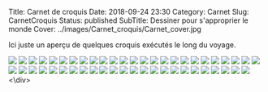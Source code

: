 Title: Carnet de croquis
Date: 2018-09-24 23:30
Category: Carnet
Slug: CarnetCroquis
Status: published
SubTitle: Dessiner pour s'approprier le monde
Cover: ../images/Carnet_croquis/Carnet_cover.jpg

Ici juste un aperçu de quelques croquis exécutés le long du voyage.

<div class="galleria" style="margin:auto">
	<img src="../images/Carnet_croquis/Carnet_01.jpg">
	<img src="../images/Carnet_croquis/Carnet_02.jpg">
    <img src="../images/Carnet_croquis/Carnet_03.jpg">
    <img src="../images/Carnet_croquis/Carnet_04.jpg">
    <img src="../images/Carnet_croquis/Carnet_05.jpg">
    <img src="../images/Carnet_croquis/Carnet_06.jpg">
    <img src="../images/Carnet_croquis/Carnet_07.jpg">
    <img src="../images/Carnet_croquis/Carnet_08.jpg">
    <img src="../images/Carnet_croquis/Carnet_09.jpg">
    <img src="../images/Carnet_croquis/Carnet_10.jpg">
    <img src="../images/Carnet_croquis/Carnet_11.jpg">
    <img src="../images/Carnet_croquis/Carnet_12.jpg">
    <img src="../images/Carnet_croquis/Carnet_13.jpg">
    <img src="../images/Carnet_croquis/Carnet_14.jpg">
    <img src="../images/Carnet_croquis/Carnet_15.jpg">
    <img src="../images/Carnet_croquis/Carnet_16.jpg">
    <img src="../images/Carnet_croquis/Carnet_17.jpg">
    <img src="../images/Carnet_croquis/Carnet_18.jpg">
    <img src="../images/Carnet_croquis/Carnet_19.jpg">
    <img src="../images/Carnet_croquis/Carnet_20.jpg">
    <img src="../images/Carnet_croquis/Carnet_21.jpg">
    <img src="../images/Carnet_croquis/Carnet_22.jpg">
    <img src="../images/Carnet_croquis/Carnet_23.jpg">
    <img src="../images/Carnet_croquis/Carnet_24.jpg">
    <img src="../images/Carnet_croquis/Carnet_25.jpg">
    <img src="../images/Carnet_croquis/Carnet_26.jpg">
    <img src="../images/Carnet_croquis/Carnet_27.jpg">
    <img src="../images/Carnet_croquis/Carnet_28.jpg">
    <img src="../images/Carnet_croquis/Carnet_29.jpg">
    <img src="../images/Carnet_croquis/Carnet_30.jpg">
    <img src="../images/Carnet_croquis/Carnet_31.jpg">
    <img src="../images/Carnet_croquis/Carnet_32.jpg">
    <img src="../images/Carnet_croquis/Carnet_33.jpg">
    <img src="../images/Carnet_croquis/Carnet_34.jpg">
    <img src="../images/Carnet_croquis/Carnet_35.jpg">
    <img src="../images/Carnet_croquis/Carnet_36.jpg">
    <img src="../images/Carnet_croquis/Carnet_37.jpg">
    <img src="../images/Carnet_croquis/Carnet_38.jpg">
    <img src="../images/Carnet_croquis/Carnet_39.jpg">
    <img src="../images/Carnet_croquis/Carnet_40.jpg">
    <img src="../images/Carnet_croquis/Carnet_41.jpg">
    <img src="../images/Carnet_croquis/Carnet_42.jpg">
    <img src="../images/Carnet_croquis/Carnet_43.jpg">
    <img src="../images/Carnet_croquis/Carnet_44.jpg">
    <img src="../images/Carnet_croquis/Carnet_45.jpg">
    <img src="../images/Carnet_croquis/Carnet_46.jpg">
    <img src="../images/Carnet_croquis/Carnet_47.jpg">
    <img src="../images/Carnet_croquis/Carnet_48.jpg">
    <img src="../images/Carnet_croquis/Carnet_49.jpg">
<\div>
<script>
	(function() { 
            Galleria.loadTheme('https://cdnjs.cloudflare.com/ajax/libs/galleria/1.5.7/themes/classic/galleria.classic.min.js');
            Galleria.run('.galleria', {
                extend: function(options) {
                    Galleria.log(this)
                    Galleria.log(options)
                    this.bind('image', function(e) {
                        Galleria.log(e)
                        Galleria.log(e.imageTarget)
                        $(e.imageTarget).click(this.proxy(function() {
                        this.openLightbox();
                        }));
                    });
                }
            });
        }());
</script>